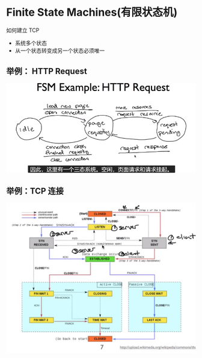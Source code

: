 # Finite State Machines(有限状态机)
如何建立 TCP
- 系统多个状态
- 从一个状态转变成另一个状态必须唯一

## 举例： HTTP Request
![http request](imgs/fsmhttp.png)

## 举例：TCP 连接
![tcp connection](imgs/tcpConnection.png)